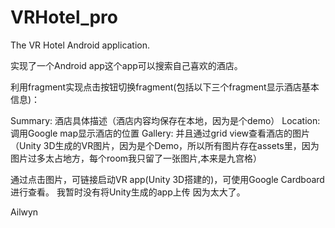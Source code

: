 # VRHotel_pro

The VR Hotel Android application.

实现了一个Android app这个app可以搜索自己喜欢的酒店。

利用fragment实现点击按钮切换fragment(包括以下三个fragment显示酒店基本信息)：

Summary: 酒店具体描述（酒店内容均保存在本地，因为是个demo）
Location: 调用Google map显示酒店的位置
Gallery: 并且通过grid view查看酒店的图片（Unity 3D生成的VR图片，因为是个Demo，所以所有图片存在assets里，因为图片过多太占地方，每个room我只留了一张图片,本来是九宫格）

通过点击图片，可链接启动VR app(Unity 3D搭建的)，可使用Google Cardboard进行查看。
我暂时没有将Unity生成的app上传 因为太大了。

Ailwyn
